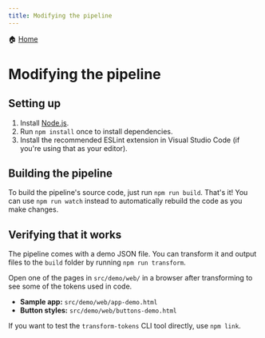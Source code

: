 ```yaml
---
title: Modifying the pipeline
---
```


🏠 [Home](./)

# Modifying the pipeline

## Setting up

1. Install [Node.js](https://nodejs.org/).
2. Run `npm install` once to install dependencies.
3. Install the recommended ESLint extension in Visual Studio Code (if you're using that as your editor).

## Building the pipeline

To build the pipeline's source code, just run `npm run build`. That's it! You can use `npm run watch` instead to automatically rebuild the code as you make changes.

## Verifying that it works

The pipeline comes with a demo JSON file. You can transform it and output files to the `build` folder by running `npm run transform`.

Open one of the pages in `src/demo/web/` in a browser after transforming to see some of the tokens used in code.

* **Sample app:** `src/demo/web/app-demo.html`
* **Button styles:** `src/demo/web/buttons-demo.html`

If you want to test the `transform-tokens` CLI tool directly, use `npm link`.
